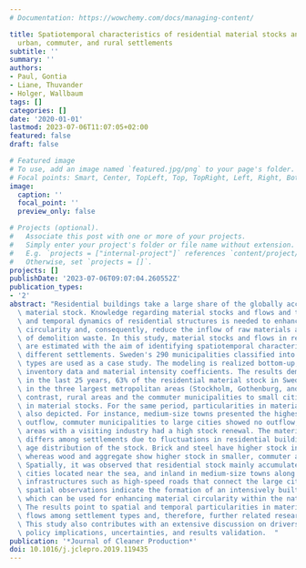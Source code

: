 ```yaml
---
# Documentation: https://wowchemy.com/docs/managing-content/

title: Spatiotemporal characteristics of residential material stocks and flows in
  urban, commuter, and rural settlements
subtitle: ''
summary: ''
authors:
- Paul, Gontia
- Liane, Thuvander
- Holger, Wallbaum
tags: []
categories: []
date: '2020-01-01'
lastmod: 2023-07-06T11:07:05+02:00
featured: false
draft: false

# Featured image
# To use, add an image named `featured.jpg/png` to your page's folder.
# Focal points: Smart, Center, TopLeft, Top, TopRight, Left, Right, BottomLeft, Bottom, BottomRight.
image:
  caption: ''
  focal_point: ''
  preview_only: false

# Projects (optional).
#   Associate this post with one or more of your projects.
#   Simply enter your project's folder or file name without extension.
#   E.g. `projects = ["internal-project"]` references `content/project/deep-learning/index.md`.
#   Otherwise, set `projects = []`.
projects: []
publishDate: '2023-07-06T09:07:04.260552Z'
publication_types:
- '2'
abstract: "Residential buildings take a large share of the globally accumulated construction\
  \ material stock. Knowledge regarding material stocks and flows and the spatial\
  \ and temporal dynamics of residential structures is needed to enhance material\
  \ circularity and, consequently, reduce the inflow of raw materials and the outflow\
  \ of demolition waste. In this study, material stocks and flows in residential buildings\
  \ are estimated with the aim of identifying spatiotemporal characteristics among\
  \ different settlements. Sweden's 290 municipalities classified into eight settlement\
  \ types are used as a case study. The modeling is realized bottom-up, with statistical\
  \ inventory data and material intensity coefficients. The results demonstrate that,\
  \ in the last 25 years, 63% of the residential material stock in Sweden has accumulated\
  \ in the three largest metropolitan areas (Stockholm, Gothenburg, and Malmö). In\
  \ contrast, rural areas and the commuter municipalities to small cities show a decrease\
  \ in material stocks. For the same period, particularities in material flows were\
  \ also depicted. For instance, medium-size towns presented the highest inflow and\
  \ outflow, commuter municipalities to large cities showed no outflow, and rural\
  \ areas with a visiting industry had a high stock renewal. The material composition\
  \ differs among settlements due to fluctuations in residential building type and\
  \ age distribution of the stock. Brick and steel have higher stock in larger settlements,\
  \ whereas wood and aggregate show higher stock in smaller, commuter and rural settlements.\
  \ Spatially, it was observed that residential stock mainly accumulates in large\
  \ cities located near the sea, and inland in medium-size towns along large transportation\
  \ infrastructures such as high-speed roads that connect the large cities. These\
  \ spatial observations indicate the formation of an intensively built human corridor,\
  \ which can be used for enhancing material circularity within the national boundaries.\
  \ The results point to spatial and temporal particularities in material stocks and\
  \ flows among settlement types and, therefore, further related research is recommended.\
  \ This study also contributes with an extensive discussion on drivers of stock accumulation,\
  \ policy implications, uncertainties, and results validation.  "
publication: '*Journal of Cleaner Production*'
doi: 10.1016/j.jclepro.2019.119435
---
```

